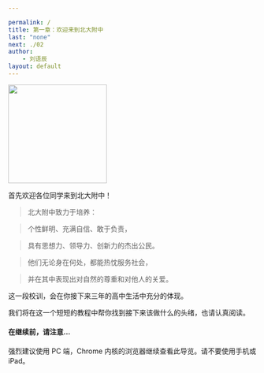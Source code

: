 ```yaml
---

permalink: /
title: 第一章：欢迎来到北大附中
last: "none"
next: ./02
author:
    - 刘语辰
layout: default
---
```


<img src="http://bdfz-cas.pkuschool.edu.cn/assets/login-1a72e4feef0ed4ad47183208b8d0a0aa.png" width="200" align="middle">

首先欢迎各位同学来到北大附中！

> 北大附中致力于培养：

> 个性鲜明、充满自信、敢于负责，

> 具有思想力、领导力、创新力的杰出公民。

> 他们无论身在何处，都能热忱服务社会，

> 并在其中表现出对自然的尊重和对他人的关爱。

这一段校训，会在你接下来三年的高中生活中充分的体现。

我们将在这一个短短的教程中帮你找到接下来该做什么的头绪，也请认真阅读。

#### 在继续前，请注意...

强烈建议使用 PC 端，Chrome 内核的浏览器继续查看此导览。请不要使用手机或iPad。
